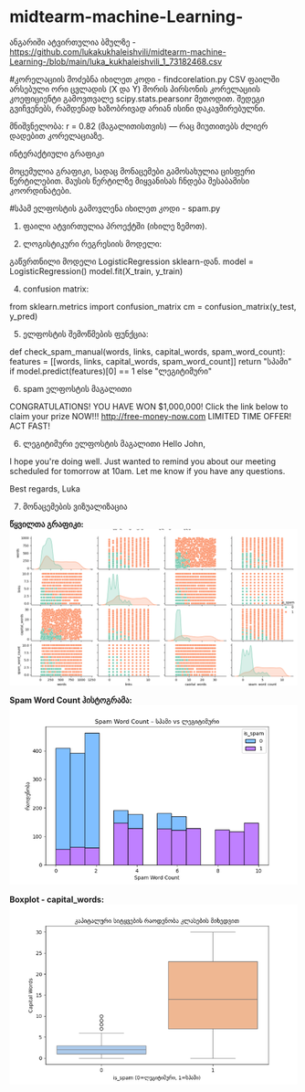 # midtearm-machine-Learning-


ანგარიში ატვირთულია ბმულზე - https://github.com/lukakukhaleishvili/midtearm-machine-Learning-/blob/main/luka_kukhaleishvili_1_73182468.csv

#კორელაციის მოძებნა იხილეთ კოდი - findcorelation.py
CSV ფაილში არსებული ორი ცვლადის (X და Y) შორის პირსონის კორელაციის კოეფიციენტი გამოვთვალე scipy.stats.pearsonr მეთოდით. შედეგი გვიჩვენებს, რამდენად ხაზობრივად არიან ისინი დაკავშირებულნი.

მნიშვნელობა: r = 0.82 (მაგალითისთვის) — რაც მიუთითებს ძლიერ დადებით კორელაციაზე.

ინტერაქტიული გრაფიკი

მოცემულია გრაფიკი, სადაც მონაცემები გამოსახულია ცისფერი წერტილებით. მაუსის წერტილზე მიყვანისას ჩნდება შესაბამისი კოორდინატები.



#სპამ ელფოსტის გამოვლენა  იხილეთ კოდი - spam.py

1. ფაილი ატვირთულია პროექტში (იხილე ზემოთ).

2. ლოგისტიკური რეგრესიის მოდელი:
   
გაწვრთნილი მოდელი LogisticRegression sklearn-დან.
model = LogisticRegression()
model.fit(X_train, y_train)

4. confusion matrix:
   
from sklearn.metrics import confusion_matrix
cm = confusion_matrix(y_test, y_pred)

5. ელფოსტის შემოწმების ფუნქცია:
   
def check_spam_manual(words, links, capital_words, spam_word_count):
    features = [[words, links, capital_words, spam_word_count]]
    return "სპამი" if model.predict(features)[0] == 1 else "ლეგიტიმური"



6. spam ელფოსტის მაგალითი

CONGRATULATIONS! YOU HAVE WON $1,000,000! 
Click the link below to claim your prize NOW!!!
http://free-money-now.com
LIMITED TIME OFFER! ACT FAST!


6. ლეგიტიმური ელფოსტის მაგალითი
Hello John,

I hope you're doing well. 
Just wanted to remind you about our meeting scheduled for tomorrow at 10am. 
Let me know if you have any questions.

Best regards,
Luka





7. მონაცემების ვიზუალიზაცია

**წყვილთა გრაფიკი:**
![pairplot](წყვილთაგრაფიკი.png)

**Spam Word Count ჰისტოგრამა:**
![hist_spam_words](სპამისშედარებალეგიტიმურთან.png)

**Boxplot - capital_words:**
![boxplot_capital_words](სიტყვებისრაოდენობა.png)
